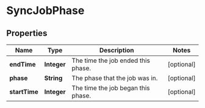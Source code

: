 
# SyncJobPhase

## Properties
Name | Type | Description | Notes
------------ | ------------- | ------------- | -------------
**endTime** | **Integer** | The time the job ended this phase. |  [optional]
**phase** | **String** | The phase that the job was in. |  [optional]
**startTime** | **Integer** | The time the job began this phase. |  [optional]



